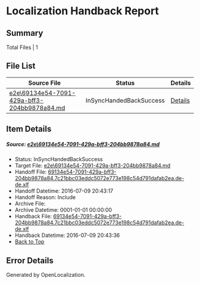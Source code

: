 # <a name='report-top'></a> Localization Handback Report

## Summary
 Total Files | 1

## File List
 Source File | Status | Details 
 ----------- | ------ | ------- 
 [e2e\69134e54-7091-429a-bff3-204bb9878a84.md](https://github.com/OpenLocalizationTestOrg/oltest/blob/6003aae1a096b04bc71990dcba59c69ab412c337/e2e/69134e54-7091-429a-bff3-204bb9878a84.md) | InSyncHandedBackSuccess | [Details](#934335204021ad1496ae1b191054a233791079752)

## Item Details
##### <a name='934335204021ad1496ae1b191054a233791079752'></a> Source: [e2e\69134e54-7091-429a-bff3-204bb9878a84.md](https://github.com/OpenLocalizationTestOrg/oltest/blob/6003aae1a096b04bc71990dcba59c69ab412c337/e2e/69134e54-7091-429a-bff3-204bb9878a84.md)
* Status: InSyncHandedBackSuccess
* Target File: [e2e\69134e54-7091-429a-bff3-204bb9878a84.md](https://github.com/OpenLocalizationTestOrg/oltest-dede-fly/blob/7381615b11d333f4a1da1d815901b9480dae04e6/e2e/69134e54-7091-429a-bff3-204bb9878a84.md)
* Handoff File: [69134e54-7091-429a-bff3-204bb9878a84.7c21bbc03eddc5072e773e198c54d791dafab2ea.de-de.xlf](https://github.com/OpenLocalizationTestOrg/olhandoff-e2e/blob/1cbf3c3f8b6e2d8033d8c778bf9fe09729f51f28/ol-handoff/OpenLocalizationTestOrg/oltest-dede-fly/ci/ht/69134e54-7091-429a-bff3-204bb9878a84.7c21bbc03eddc5072e773e198c54d791dafab2ea.de-de.xlf)
* Handoff Datetime: 2016-07-09 20:43:17
* Handoff Reason: Include
* Archive File: 
* Archive Datetime: 0001-01-01 00:00:00
* Handback File: [69134e54-7091-429a-bff3-204bb9878a84.7c21bbc03eddc5072e773e198c54d791dafab2ea.de-de.xlf](https://github.com/OpenLocalizationTestOrg/olhandback-e2e/blob/1ff5bf82516e3d064343df865e63910cbd6d252b/ol-handback/OpenLocalizationTestOrg/oltest-dede-fly/ci/ht/69134e54-7091-429a-bff3-204bb9878a84.7c21bbc03eddc5072e773e198c54d791dafab2ea.de-de.xlf)
* Handback Datetime: 2016-07-09 20:43:36
* [Back to Top](#report-top)


## Error Details

Generated by OpenLocalization.
